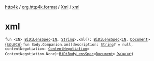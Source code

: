 [http4k](../../index.md) / [org.http4k.format](../index.md) / [Xml](index.md) / [xml](./xml.md)

# xml

`fun <IN> `[`BiDiLensSpec`](../../org.http4k.lens/-bi-di-lens-spec/index.md)`<`[`IN`](xml.md#IN)`, `[`String`](https://kotlinlang.org/api/latest/jvm/stdlib/kotlin/-string/index.html)`>.xml(): `[`BiDiLensSpec`](../../org.http4k.lens/-bi-di-lens-spec/index.md)`<`[`IN`](xml.md#IN)`, `[`Document`](https://kotlinlang.org/api/latest/jvm/stdlib/org.w3c.dom/-document/index.html)`>` [(source)](https://github.com/http4k/http4k/blob/master/http4k-format-xml/src/main/kotlin/org/http4k/format/Xml.kt#L42)
`fun Body.Companion.xml(description: `[`String`](https://kotlinlang.org/api/latest/jvm/stdlib/kotlin/-string/index.html)`? = null, contentNegotiation: `[`ContentNegotiation`](../../org.http4k.lens/-content-negotiation/index.md)` = ContentNegotiation.None): `[`BiDiBodyLensSpec`](../../org.http4k.lens/-bi-di-body-lens-spec/index.md)`<`[`Document`](https://kotlinlang.org/api/latest/jvm/stdlib/org.w3c.dom/-document/index.html)`>` [(source)](https://github.com/http4k/http4k/blob/master/http4k-format-xml/src/main/kotlin/org/http4k/format/Xml.kt#L44)